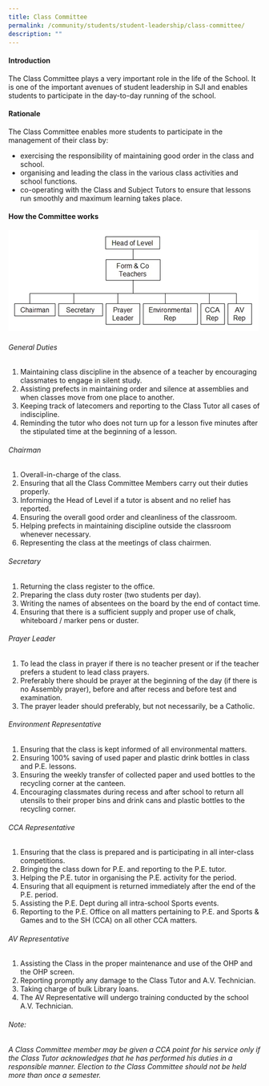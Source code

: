 ```yaml
---
title: Class Committee
permalink: /community/students/student-leadership/class-committee/
description: ""
---
```

#### Introduction

The Class Committee plays a very important role in the life of the School. It is one of the important avenues of student leadership in SJI and enables students to participate in the day-to-day running of the school.

#### Rationale

The Class Committee enables more students to participate in the management of their class by:

*   exercising the responsibility of maintaining good order in the class and school.
*   organising and leading the class in the various class activities and school functions.
*   co-operating with the Class and Subject Tutors to ensure that lessons run smoothly and maximum learning takes place.

#### How the Committee works
![Class Committee Structure](/images/Class_Committee_Structure.jpeg)

###### General Duties

  

1.  Maintaining class discipline in the absence of a teacher by encouraging classmates to engage in silent study.
2.  Assisting prefects in maintaining order and silence at assemblies and when classes move from one place to another.
3.  Keeping track of latecomers and reporting to the Class Tutor all cases of indiscipline.
4.  Reminding the tutor who does not turn up for a lesson five minutes after the stipulated time at the beginning of a lesson.

  

###### Chairman

  

1.  Overall-in-charge of the class.
2.  Ensuring that all the Class Committee Members carry out their duties properly.
3.  Informing the Head of Level if a tutor is absent and no relief has reported.
4.  Ensuring the overall good order and cleanliness of the classroom.
5.  Helping prefects in maintaining discipline outside the classroom whenever necessary.
6.  Representing the class at the meetings of class chairmen.

  

###### Secretary

  

1.  Returning the class register to the office.
2.  Preparing the class duty roster (two students per day).
3.  Writing the names of absentees on the board by the end of contact time.
4.  Ensuring that there is a sufficient supply and proper use of chalk, whiteboard / marker pens or duster.

  

###### Prayer Leader

  

1.  To lead the class in prayer if there is no teacher present or if the teacher prefers a student to lead class prayers.
2.  Preferably there should be prayer at the beginning of the day (if there is no Assembly prayer), before and after recess and before test and examination.
3.  The prayer leader should preferably, but not necessarily, be a Catholic.

  

###### Environment Representative

  

1.  Ensuring that the class is kept informed of all environmental matters.
2.  Ensuring 100% saving of used paper and plastic drink bottles in class and P.E. lessons.
3.  Ensuring the weekly transfer of collected paper and used bottles to the recycling corner at the canteen.
4.  Encouraging classmates during recess and after school to return all utensils to their proper bins and drink cans and plastic bottles to the recycling corner.

  

###### CCA Representative

  

1.  Ensuring that the class is prepared and is participating in all inter-class competitions.
2.  Bringing the class down for P.E. and reporting to the P.E. tutor.
3.  Helping the P.E. tutor in organising the P.E. activity for the period.
4.  Ensuring that all equipment is returned immediately after the end of the P.E. period.
5.  Assisting the P.E. Dept during all intra-school Sports events.
6.  Reporting to the P.E. Office on all matters pertaining to P.E. and Sports & Games and to the SH (CCA) on all other CCA matters.

  

###### AV Representative

  

1.  Assisting the Class in the proper maintenance and use of the OHP and the OHP screen.
2.  Reporting promptly any damage to the Class Tutor and A.V. Technician.
3.  Taking charge of bulk Library loans.
4.  The AV Representative will undergo training conducted by the school A.V. Technician.

  

###### Note:

  

_A Class Committee member may be given a CCA point for his service only if the Class Tutor acknowledges that he has performed his duties in a responsible manner. Election to the Class Committee should not be held more than once a semester._